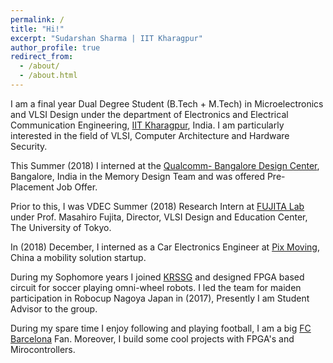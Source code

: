 ```yaml
---
permalink: /
title: "Hi!"
excerpt: "Sudarshan Sharma | IIT Kharagpur"
author_profile: true
redirect_from: 
  - /about/
  - /about.html
---
```



I am a final year Dual Degree Student (B.Tech + M.Tech) in Microelectronics and VLSI Design under the department of Electronics and Electrical Communication Engineering, [IIT Kharagpur](http://www.iitkgp.ac.in/), India. I am particularly interested in the field of VLSI, Computer Architecture and Hardware Security. 

This Summer (2018) I interned at the [Qualcomm- Bangalore Design Center](https://www.qualcomm.com/company/locations/india), Bangalore, India in the Memory Design Team and was offered Pre-Placement Job Offer. 

Prior to this, I was VDEC Summer (2018) Research Intern at [FUJITA Lab](http://www.cad.t.u-tokyo.ac.jp/en/) under Prof. Masahiro Fujita, Director, VLSI Design and Education Center, The University of Tokyo.

In (2018) December, I interned as a Car Electronics Engineer at [Pix Moving](https://www.pixmoving.com/), China a mobility solution startup.

During my Sophomore years I joined [KRSSG](http://krssg.in/index.html) and designed FPGA based circuit for soccer playing omni-wheel robots. I led the team for maiden participation in Robocup Nagoya Japan in (2017), Presently I am Student Advisor to the group.

During my spare time I enjoy following and playing football, I am a big [FC Barcelona](https://www.fcbarcelona.com/en/) Fan. Moreover, I build some cool projects with FPGA's and Mirocontrollers.